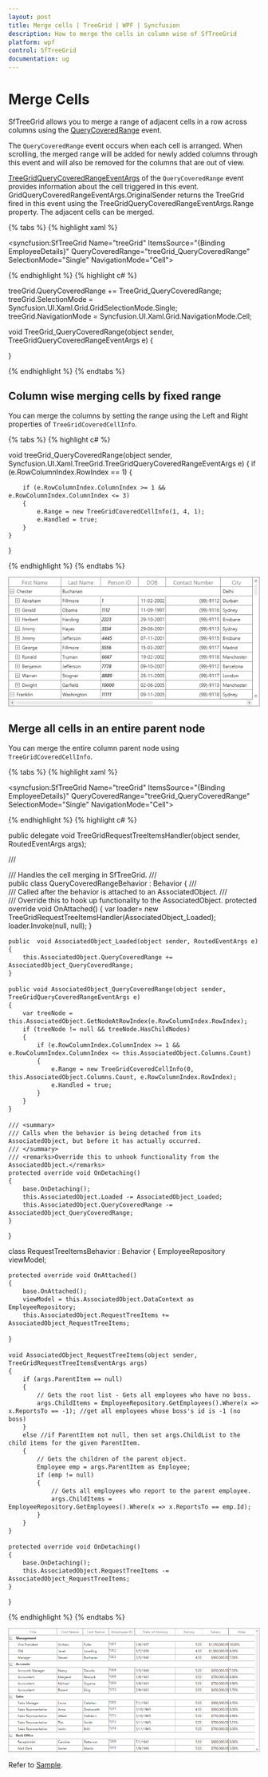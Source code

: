 ```yaml
---
layout: post
title: Merge cells | TreeGrid | WPF | Syncfusion
description: How to merge the cells in column wise of SfTreeGrid
platform: wpf
control: SfTreeGrid
documentation: ug
---
```


# Merge Cells 

SfTreeGrid allows you to merge a range of adjacent cells in a row across columns using the [QueryCoveredRange](https://help.syncfusion.com/cr/wpf/Syncfusion.UI.Xaml.TreeGrid.SfTreeGrid.html) event.

The `QueryCoveredRange` event occurs when each cell is arranged. When scrolling, the merged range will be added for newly added columns through this event and will also be removed for the columns that are out of view.

[TreeGridQueryCoveredRangeEventArgs](https://help.syncfusion.com/cr/wpf/Syncfusion.UI.Xaml.TreeGrid.TreeGridQueryCoveredRangeEventArgs.html) of the `QueryCoveredRange` event provides information about the cell triggered in this event. GridQueryCoveredRangeEventArgs.OriginalSender returns the TreeGrid fired in this event using the TreeGridQueryCoveredRangeEventArgs.Range property. The adjacent cells can be merged.

{% tabs %}
{% highlight xaml %}

<syncfusion:SfTreeGrid Name="treeGrid"
                                ItemsSource="{Binding EmployeeDetails}"
                                QueryCoveredRange="treeGrid_QueryCoveredRange"
                                SelectionMode="Single"
                                NavigationMode="Cell">
							
{% endhighlight %}
{% highlight c# %}

treeGrid.QueryCoveredRange += TreeGrid_QueryCoveredRange;
treeGrid.SelectionMode = Syncfusion.UI.Xaml.Grid.GridSelectionMode.Single;
treeGrid.NavigationMode = Syncfusion.UI.Xaml.Grid.NavigationMode.Cell;

void TreeGrid_QueryCoveredRange(object sender, TreeGridQueryCoveredRangeEventArgs e)
{
           
}
	
{% endhighlight %}
{% endtabs %}

## Column wise merging cells by fixed range

You can merge the columns by setting the range using the Left and Right properties of `TreeGridCoveredCellInfo`.

{% tabs %}
{% highlight c# %}

void treeGrid_QueryCoveredRange(object sender, Syncfusion.UI.Xaml.TreeGrid.TreeGridQueryCoveredRangeEventArgs e)
{
    if (e.RowColumnIndex.RowIndex == 1)
    {

        if (e.RowColumnIndex.ColumnIndex >= 1 && e.RowColumnIndex.ColumnIndex <= 3)
        {
            e.Range = new TreeGridCoveredCellInfo(1, 4, 1);
            e.Handled = true;
        }
    }
}
	
{% endhighlight %}
{% endtabs %}

![Merging in WPF treegrid](MergeCells_images/MergeCells_img1.png)

## Merge all cells in an entire parent node

You can merge the entire column parent node using `TreeGridCoveredCellInfo`.

{% tabs %}
{% highlight xaml %}

<syncfusion:SfTreeGrid Name="treeGrid"
                                ItemsSource="{Binding EmployeeDetails}"
                                QueryCoveredRange="treeGrid_QueryCoveredRange"
                                SelectionMode="Single"
                                NavigationMode="Cell">
							
{% endhighlight %}
{% highlight c# %}

public delegate void TreeGridRequestTreeItemsHandler(object sender, RoutedEventArgs args);

/// <summary>
///  Handles the cell merging in SfTreeGrid.
/// </summary>
public class QueryCoveredRangeBehavior : Behavior<SfTreeGrid>
{
    /// <summary>
    /// Called after the behavior is attached to an AssociatedObject.
    /// </summary>
    /// <remarks>Override this to hook up functionality to the AssociatedObject.</remarks>
    protected override void OnAttached()
    {
        var loader= new TreeGridRequestTreeItemsHandler(AssociatedObject_Loaded);
        loader.Invoke(null, null);
    }

    public  void AssociatedObject_Loaded(object sender, RoutedEventArgs e)
    {
        this.AssociatedObject.QueryCoveredRange += AssociatedObject_QueryCoveredRange;
    }
       
    public void AssociatedObject_QueryCoveredRange(object sender, TreeGridQueryCoveredRangeEventArgs e)
    {
        var treeNode = this.AssociatedObject.GetNodeAtRowIndex(e.RowColumnIndex.RowIndex);
        if (treeNode != null && treeNode.HasChildNodes)
        {
            if (e.RowColumnIndex.ColumnIndex >= 1 && e.RowColumnIndex.ColumnIndex <= this.AssociatedObject.Columns.Count)
            {
                e.Range = new TreeGridCoveredCellInfo(0, this.AssociatedObject.Columns.Count, e.RowColumnIndex.RowIndex);
                e.Handled = true;
            }
        }
    }

    /// <summary>
    /// Calls when the behavior is being detached from its AssociatedObject, but before it has actually occurred.
    /// </summary>
    /// <remarks>Override this to unhook functionality from the AssociatedObject.</remarks>
    protected override void OnDetaching()
    {
        base.OnDetaching();
        this.AssociatedObject.Loaded -= AssociatedObject_Loaded;
        this.AssociatedObject.QueryCoveredRange -= AssociatedObject_QueryCoveredRange;
    }
}

class RequestTreeItemsBehavior : Behavior<SfTreeGrid>
{
    EmployeeRepository viewModel;

    protected override void OnAttached()
    {
        base.OnAttached();
        viewModel = this.AssociatedObject.DataContext as EmployeeRepository;
        this.AssociatedObject.RequestTreeItems += AssociatedObject_RequestTreeItems;

    }

    void AssociatedObject_RequestTreeItems(object sender, TreeGridRequestTreeItemsEventArgs args)
    {
        if (args.ParentItem == null)
        {
            // Gets the root list - Gets all employees who have no boss.
            args.ChildItems = EmployeeRepository.GetEmployees().Where(x => x.ReportsTo == -1); //get all employees whose boss's id is -1 (no boss)
        }
        else //if ParentItem not null, then set args.ChildList to the child items for the given ParentItem.
        {   
            // Gets the children of the parent object.
            Employee emp = args.ParentItem as Employee;
            if (emp != null)
            {
                // Gets all employees who report to the parent employee.
                args.ChildItems = EmployeeRepository.GetEmployees().Where(x => x.ReportsTo == emp.Id);
            }
        }
    }       

    protected override void OnDetaching()
    {
        base.OnDetaching();
        this.AssociatedObject.RequestTreeItems -= AssociatedObject_RequestTreeItems;
    }
}
	
{% endhighlight %}
{% endtabs %}

![Merging in WPF treegrid](MergeCells_images/MergeCells_img2.png)

Refer to [Sample](https://github.com/SyncfusionExamples/how-to-merge-cells-in-a-row-in-wpf-treegrid).
